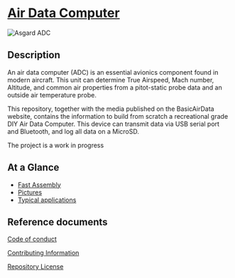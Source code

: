 # [Air Data Computer](https://github.com/BasicAirData/AirDataComputer/wiki)
![Asgard ADC](http://www.basicairdata.eu/wp-content/uploads/sites/1/nggallery/adc-asgard-build-2/IMGP5610.JPG)

## Description
An air data computer (ADC) is an essential avionics component found in modern aircraft. This unit can determine True Airspeed, Mach number, Altitude, and common air properties from a pitot-static probe data and an outside air temperature probe.

This repository, together with the media published on the BasicAirData website, contains the information to build from scratch a recreational grade DIY Air Data Computer. This device can transmit data via USB serial port and Bluetooth, and log all data on a MicroSD.

The project is a work in progress

## At a Glance
* [Fast Assembly](https://www.basicairdata.eu/projects/airdatacomputer/asgard-adc/assembly-adc-asgard/)
* [Pictures](http://www.basicairdata.eu/projects/airdatacomputer/asgard-adc/adc-asgard-pictures/)
* [Typical applications](http://www.basicairdata.eu/projects/air-data-systems/air-data-systems-applications/)

## Reference documents

[Code of conduct](CODE_OF_CONDUCT.md)

[Contributing Information](CONTRIBUTING.md)

[Repository License](LICENSE)
